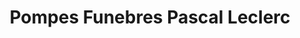 ---
title: "Pompes Funebres Pascal Leclerc"
url: /vannes/pompes-funebres-pascal-leclerc/
shop: Bestattungen
---